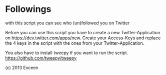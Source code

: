 Followings
==========

with this script you can see who (un)followed you on Twitter


Before you can use this script you have to create a new Twitter-Application on https://dev.twitter.com/apps/new.
Create your Access-Keys and replace the 4 keys in the script with the ones from your Twitter-Application.

You also have to install tweepy if you want to run the script.
https://github.com/tweepy/tweepy

(c) 2013 Exceen

